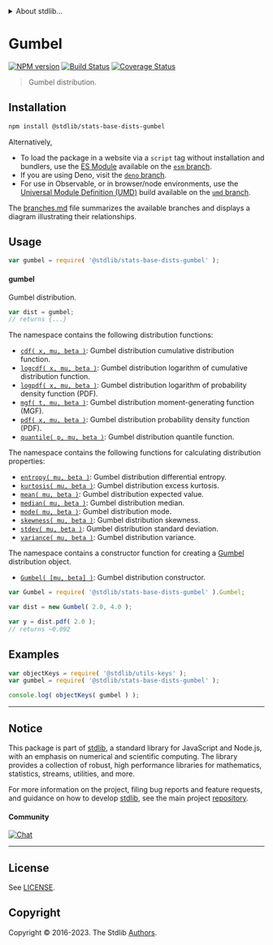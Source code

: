 <!--

@license Apache-2.0

Copyright (c) 2018 The Stdlib Authors.

Licensed under the Apache License, Version 2.0 (the "License");
you may not use this file except in compliance with the License.
You may obtain a copy of the License at

   http://www.apache.org/licenses/LICENSE-2.0

Unless required by applicable law or agreed to in writing, software
distributed under the License is distributed on an "AS IS" BASIS,
WITHOUT WARRANTIES OR CONDITIONS OF ANY KIND, either express or implied.
See the License for the specific language governing permissions and
limitations under the License.

-->


<details>
  <summary>
    About stdlib...
  </summary>
  <p>We believe in a future in which the web is a preferred environment for numerical computation. To help realize this future, we've built stdlib. stdlib is a standard library, with an emphasis on numerical and scientific computation, written in JavaScript (and C) for execution in browsers and in Node.js.</p>
  <p>The library is fully decomposable, being architected in such a way that you can swap out and mix and match APIs and functionality to cater to your exact preferences and use cases.</p>
  <p>When you use stdlib, you can be absolutely certain that you are using the most thorough, rigorous, well-written, studied, documented, tested, measured, and high-quality code out there.</p>
  <p>To join us in bringing numerical computing to the web, get started by checking us out on <a href="https://github.com/stdlib-js/stdlib">GitHub</a>, and please consider <a href="https://opencollective.com/stdlib">financially supporting stdlib</a>. We greatly appreciate your continued support!</p>
</details>

# Gumbel

[![NPM version][npm-image]][npm-url] [![Build Status][test-image]][test-url] [![Coverage Status][coverage-image]][coverage-url] <!-- [![dependencies][dependencies-image]][dependencies-url] -->

> Gumbel distribution.

<section class="installation">

## Installation

```bash
npm install @stdlib/stats-base-dists-gumbel
```

Alternatively,

-   To load the package in a website via a `script` tag without installation and bundlers, use the [ES Module][es-module] available on the [`esm` branch][esm-url].
-   If you are using Deno, visit the [`deno` branch][deno-url].
-   For use in Observable, or in browser/node environments, use the [Universal Module Definition (UMD)][umd] build available on the [`umd` branch][umd-url].

The [branches.md][branches-url] file summarizes the available branches and displays a diagram illustrating their relationships.

</section>

<section class="usage">

## Usage

```javascript
var gumbel = require( '@stdlib/stats-base-dists-gumbel' );
```

#### gumbel

Gumbel distribution.

```javascript
var dist = gumbel;
// returns {...}
```

The namespace contains the following distribution functions:

<!-- <toc pattern="*+(cdf|pdf|mgf|quantile)*"> -->

<div class="namespace-toc">

-   <span class="signature">[`cdf( x, mu, beta )`][@stdlib/stats/base/dists/gumbel/cdf]</span><span class="delimiter">: </span><span class="description">Gumbel distribution cumulative distribution function.</span>
-   <span class="signature">[`logcdf( x, mu, beta )`][@stdlib/stats/base/dists/gumbel/logcdf]</span><span class="delimiter">: </span><span class="description">Gumbel distribution logarithm of cumulative distribution function.</span>
-   <span class="signature">[`logpdf( x, mu, beta )`][@stdlib/stats/base/dists/gumbel/logpdf]</span><span class="delimiter">: </span><span class="description">Gumbel distribution logarithm of probability density function (PDF).</span>
-   <span class="signature">[`mgf( t, mu, beta )`][@stdlib/stats/base/dists/gumbel/mgf]</span><span class="delimiter">: </span><span class="description">Gumbel distribution moment-generating function (MGF).</span>
-   <span class="signature">[`pdf( x, mu, beta )`][@stdlib/stats/base/dists/gumbel/pdf]</span><span class="delimiter">: </span><span class="description">Gumbel distribution probability density function (PDF).</span>
-   <span class="signature">[`quantile( p, mu, beta )`][@stdlib/stats/base/dists/gumbel/quantile]</span><span class="delimiter">: </span><span class="description">Gumbel distribution quantile function.</span>

</div>

<!-- </toc> -->

The namespace contains the following functions for calculating distribution properties:

<!-- <toc pattern="*+(entropy|kurtosis|mean|median|mode|skewness|stdev|variance)*"> -->

<div class="namespace-toc">

-   <span class="signature">[`entropy( mu, beta )`][@stdlib/stats/base/dists/gumbel/entropy]</span><span class="delimiter">: </span><span class="description">Gumbel distribution differential entropy.</span>
-   <span class="signature">[`kurtosis( mu, beta )`][@stdlib/stats/base/dists/gumbel/kurtosis]</span><span class="delimiter">: </span><span class="description">Gumbel distribution excess kurtosis.</span>
-   <span class="signature">[`mean( mu, beta )`][@stdlib/stats/base/dists/gumbel/mean]</span><span class="delimiter">: </span><span class="description">Gumbel distribution expected value.</span>
-   <span class="signature">[`median( mu, beta )`][@stdlib/stats/base/dists/gumbel/median]</span><span class="delimiter">: </span><span class="description">Gumbel distribution median.</span>
-   <span class="signature">[`mode( mu, beta )`][@stdlib/stats/base/dists/gumbel/mode]</span><span class="delimiter">: </span><span class="description">Gumbel distribution mode.</span>
-   <span class="signature">[`skewness( mu, beta )`][@stdlib/stats/base/dists/gumbel/skewness]</span><span class="delimiter">: </span><span class="description">Gumbel distribution skewness.</span>
-   <span class="signature">[`stdev( mu, beta )`][@stdlib/stats/base/dists/gumbel/stdev]</span><span class="delimiter">: </span><span class="description">Gumbel distribution standard deviation.</span>
-   <span class="signature">[`variance( mu, beta )`][@stdlib/stats/base/dists/gumbel/variance]</span><span class="delimiter">: </span><span class="description">Gumbel distribution variance.</span>

</div>

<!-- </toc> -->

The namespace contains a constructor function for creating a [Gumbel][gumbel-distribution] distribution object.

<!-- <toc pattern="*ctor*"> -->

<div class="namespace-toc">

-   <span class="signature">[`Gumbel( [mu, beta] )`][@stdlib/stats/base/dists/gumbel/ctor]</span><span class="delimiter">: </span><span class="description">Gumbel distribution constructor.</span>

</div>

<!-- </toc> -->

```javascript
var Gumbel = require( '@stdlib/stats-base-dists-gumbel' ).Gumbel;

var dist = new Gumbel( 2.0, 4.0 );

var y = dist.pdf( 2.0 );
// returns ~0.092
```

</section>

<!-- /.usage -->

<section class="examples">

## Examples

<!-- TODO: better examples -->

<!-- eslint no-undef: "error" -->

```javascript
var objectKeys = require( '@stdlib/utils-keys' );
var gumbel = require( '@stdlib/stats-base-dists-gumbel' );

console.log( objectKeys( gumbel ) );
```

</section>

<!-- /.examples -->

<!-- Section for related `stdlib` packages. Do not manually edit this section, as it is automatically populated. -->

<section class="related">

</section>

<!-- /.related -->

<!-- Section for all links. Make sure to keep an empty line after the `section` element and another before the `/section` close. -->


<section class="main-repo" >

* * *

## Notice

This package is part of [stdlib][stdlib], a standard library for JavaScript and Node.js, with an emphasis on numerical and scientific computing. The library provides a collection of robust, high performance libraries for mathematics, statistics, streams, utilities, and more.

For more information on the project, filing bug reports and feature requests, and guidance on how to develop [stdlib][stdlib], see the main project [repository][stdlib].

#### Community

[![Chat][chat-image]][chat-url]

---

## License

See [LICENSE][stdlib-license].


## Copyright

Copyright &copy; 2016-2023. The Stdlib [Authors][stdlib-authors].

</section>

<!-- /.stdlib -->

<!-- Section for all links. Make sure to keep an empty line after the `section` element and another before the `/section` close. -->

<section class="links">

[npm-image]: http://img.shields.io/npm/v/@stdlib/stats-base-dists-gumbel.svg
[npm-url]: https://npmjs.org/package/@stdlib/stats-base-dists-gumbel

[test-image]: https://github.com/stdlib-js/stats-base-dists-gumbel/actions/workflows/test.yml/badge.svg?branch=v0.1.0
[test-url]: https://github.com/stdlib-js/stats-base-dists-gumbel/actions/workflows/test.yml?query=branch:v0.1.0

[coverage-image]: https://img.shields.io/codecov/c/github/stdlib-js/stats-base-dists-gumbel/main.svg
[coverage-url]: https://codecov.io/github/stdlib-js/stats-base-dists-gumbel?branch=main

<!--

[dependencies-image]: https://img.shields.io/david/stdlib-js/stats-base-dists-gumbel.svg
[dependencies-url]: https://david-dm.org/stdlib-js/stats-base-dists-gumbel/main

-->

[chat-image]: https://img.shields.io/gitter/room/stdlib-js/stdlib.svg
[chat-url]: https://app.gitter.im/#/room/#stdlib-js_stdlib:gitter.im

[stdlib]: https://github.com/stdlib-js/stdlib

[stdlib-authors]: https://github.com/stdlib-js/stdlib/graphs/contributors

[umd]: https://github.com/umdjs/umd
[es-module]: https://developer.mozilla.org/en-US/docs/Web/JavaScript/Guide/Modules

[deno-url]: https://github.com/stdlib-js/stats-base-dists-gumbel/tree/deno
[umd-url]: https://github.com/stdlib-js/stats-base-dists-gumbel/tree/umd
[esm-url]: https://github.com/stdlib-js/stats-base-dists-gumbel/tree/esm
[branches-url]: https://github.com/stdlib-js/stats-base-dists-gumbel/blob/main/branches.md

[stdlib-license]: https://raw.githubusercontent.com/stdlib-js/stats-base-dists-gumbel/main/LICENSE

[gumbel-distribution]: https://en.wikipedia.org/wiki/Gumbel_distribution

<!-- <toc-links> -->

[@stdlib/stats/base/dists/gumbel/ctor]: https://github.com/stdlib-js/stats-base-dists-gumbel-ctor

[@stdlib/stats/base/dists/gumbel/entropy]: https://github.com/stdlib-js/stats-base-dists-gumbel-entropy

[@stdlib/stats/base/dists/gumbel/kurtosis]: https://github.com/stdlib-js/stats-base-dists-gumbel-kurtosis

[@stdlib/stats/base/dists/gumbel/mean]: https://github.com/stdlib-js/stats-base-dists-gumbel-mean

[@stdlib/stats/base/dists/gumbel/median]: https://github.com/stdlib-js/stats-base-dists-gumbel-median

[@stdlib/stats/base/dists/gumbel/mode]: https://github.com/stdlib-js/stats-base-dists-gumbel-mode

[@stdlib/stats/base/dists/gumbel/skewness]: https://github.com/stdlib-js/stats-base-dists-gumbel-skewness

[@stdlib/stats/base/dists/gumbel/stdev]: https://github.com/stdlib-js/stats-base-dists-gumbel-stdev

[@stdlib/stats/base/dists/gumbel/variance]: https://github.com/stdlib-js/stats-base-dists-gumbel-variance

[@stdlib/stats/base/dists/gumbel/cdf]: https://github.com/stdlib-js/stats-base-dists-gumbel-cdf

[@stdlib/stats/base/dists/gumbel/logcdf]: https://github.com/stdlib-js/stats-base-dists-gumbel-logcdf

[@stdlib/stats/base/dists/gumbel/logpdf]: https://github.com/stdlib-js/stats-base-dists-gumbel-logpdf

[@stdlib/stats/base/dists/gumbel/mgf]: https://github.com/stdlib-js/stats-base-dists-gumbel-mgf

[@stdlib/stats/base/dists/gumbel/pdf]: https://github.com/stdlib-js/stats-base-dists-gumbel-pdf

[@stdlib/stats/base/dists/gumbel/quantile]: https://github.com/stdlib-js/stats-base-dists-gumbel-quantile

<!-- </toc-links> -->

</section>

<!-- /.links -->
